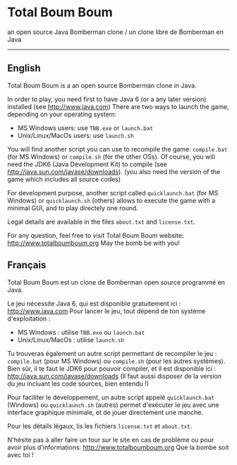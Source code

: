 # Total Boum Boum
an open source Java Bomberman clone / un clone libre de Bomberman en Java

-------------------------------------------------------------------------------------------------
## English
Total Boum Boum is a an open source Bomberman clone in Java.

In order to play, you need first to have Java 6 (or a any later version) installed (see http://www.java.com)
There are two ways to launch the game, depending on your operating system:
* MS Windows users: use `TBB.exe` or `launch.bat`
* Unix/Linux/MacOs users: use `launch.sh`

You will find another script you can use to recompile the game: `compile.bat` (for MS Windows) or `compile.sh` (for the other OSs). Of course, you will need the JDK6 (Java Development Kit) to compile (see http://java.sun.com/javase/downloads).
(you also need the version of the game which includes all source codes)

For development purpose, another script called `quicklaunch.bat` (for MS Windows) or `quicklaunch.sh` (others) allows to execute the game with a minimal GUI, and to play directely one round.

Legal details are available in the files `about.txt` and `license.txt`.  

For any question, feel free to visit Total Boum Boum website: http://www.totalboumboum.org
May the bomb be with you!

## Français
Total Boum Boum est un clone de Bomberman open source programmé en Java.

Le jeu nécessite Java 6, qui est disponible gratuitement ici : http://www.java.com
Pour lancer le jeu, tout dépend de ton système d'exploitation :
* MS Windows : utilise `TBB.exe` ou `launch.bat`
* Unix/Linux/MacOs : utilise `launch.sh`

Tu trouveras également un autre script permettant de recompiler le jeu : `compile.bat` (pour MS Windows) ou `compile.sh` (pour les autres systèmes). Bien sûr, il te faut le JDK6 pour pouvoir compiler, et il  est disponible ici : http://java.sun.com/javase/downloads
(Il faut aussi disposer de la version du jeu incluant les code sources, bien entendu !)

Pour faciliter le développement, un autre script appelé `quicklaunch.bat` (Windows) ou `quicklaunch.sh` (autres) permet d'exécuter le jeu avec une interface graphique minimale, et de jouer directement une manche.

Pour les détails légaux, lis les fichiers `license.txt` et `about.txt`. 

N'hésite pas à aller faire un tour sur le site en cas de problème ou pour avoir plus d'informations: http://www.totalboumboum.org
Que la bombe soit avec toi !
